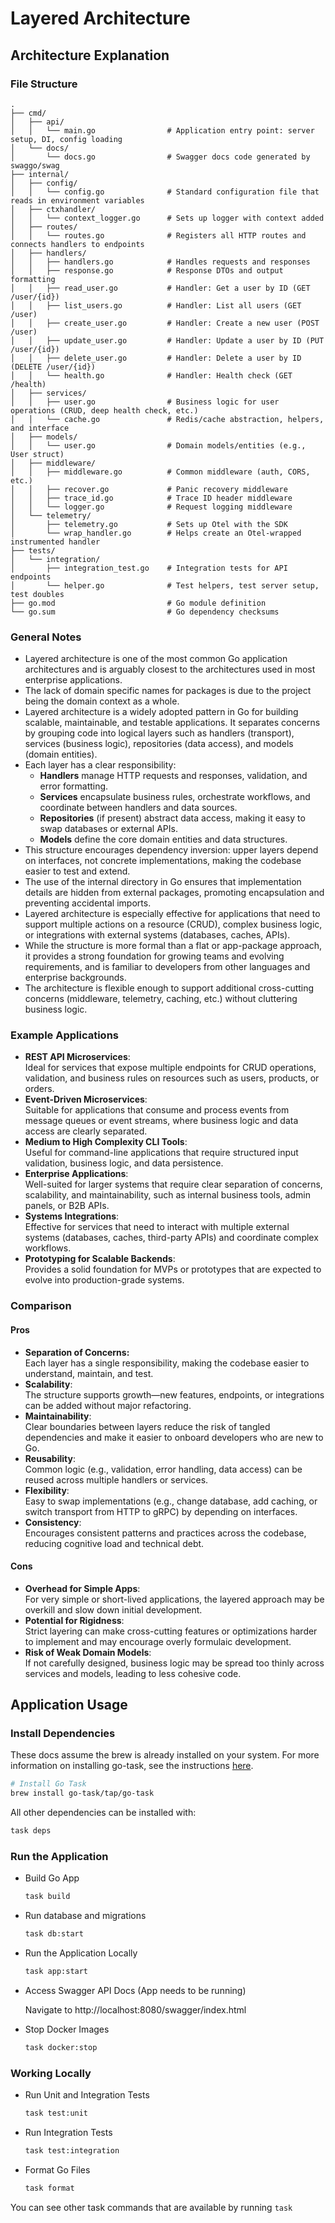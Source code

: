 # Layered Architecture

## Architecture Explanation

### File Structure

```text
.
├── cmd/
│   ├── api/
│   │   └── main.go                # Application entry point: server setup, DI, config loading
│   └── docs/
│       └── docs.go                # Swagger docs code generated by swaggo/swag
├── internal/
│   ├── config/
│   │   └── config.go              # Standard configuration file that reads in environment variables
│   ├── ctxhandler/
│   │   └── context_logger.go      # Sets up logger with context added
│   ├── routes/
│   │   └── routes.go              # Registers all HTTP routes and connects handlers to endpoints
│   ├── handlers/
│   │   ├── handlers.go            # Handles requests and responses
│   │   ├── response.go            # Response DTOs and output formatting
│   │   ├── read_user.go           # Handler: Get a user by ID (GET /user/{id})
│   │   ├── list_users.go          # Handler: List all users (GET /user)
│   │   ├── create_user.go         # Handler: Create a new user (POST /user)
│   │   ├── update_user.go         # Handler: Update a user by ID (PUT /user/{id})
│   │   ├── delete_user.go         # Handler: Delete a user by ID (DELETE /user/{id})
│   │   └── health.go              # Handler: Health check (GET /health)
│   ├── services/
│   │   ├── user.go                # Business logic for user operations (CRUD, deep health check, etc.)
│   │   └── cache.go               # Redis/cache abstraction, helpers, and interface
│   ├── models/
│   │   └── user.go                # Domain models/entities (e.g., User struct)
│   ├── middleware/
│   │   ├── middleware.go          # Common middleware (auth, CORS, etc.)
│   │   ├── recover.go             # Panic recovery middleware
│   │   ├── trace_id.go            # Trace ID header middleware
│   │   └── logger.go              # Request logging middleware
│   └── telemetry/
│       ├── telemetry.go           # Sets up Otel with the SDK
│       └── wrap_handler.go        # Helps create an Otel-wrapped instrumented handler
├── tests/
│   └── integration/
│       ├── integration_test.go    # Integration tests for API endpoints
│       └── helper.go              # Test helpers, test server setup, test doubles
├── go.mod                         # Go module definition
└── go.sum                         # Go dependency checksums
```

### General Notes

- Layered architecture is one of the most common Go application architectures and is arguably
  closest to the architectures used in most enterprise applications.
- The lack of domain specific names for packages is due to the project being the domain context as a
  whole.
- Layered architecture is a widely adopted pattern in Go for building scalable, maintainable, and testable applications. It separates concerns by grouping code into logical layers such as handlers (transport), services (business logic), repositories (data access), and models (domain entities).
- Each layer has a clear responsibility:
  - **Handlers** manage HTTP requests and responses, validation, and error formatting.
  - **Services** encapsulate business rules, orchestrate workflows, and coordinate between handlers and data sources.
  - **Repositories** (if present) abstract data access, making it easy to swap databases or external APIs.
  - **Models** define the core domain entities and data structures.
- This structure encourages dependency inversion: upper layers depend on interfaces, not concrete implementations, making the codebase easier to test and extend.
- The use of the internal directory in Go ensures that implementation details are hidden from external packages, promoting encapsulation and preventing accidental imports.
- Layered architecture is especially effective for applications that need to support multiple actions on a resource (CRUD), complex business logic, or integrations with external systems (databases, caches, APIs).
- While the structure is more formal than a flat or app-package approach, it provides a strong foundation for growing teams and evolving requirements, and is familiar to developers from other languages and enterprise backgrounds.
- The architecture is flexible enough to support additional cross-cutting concerns (middleware, telemetry, caching, etc.) without cluttering business logic.

### Example Applications

- **REST API Microservices**:<br>
  Ideal for services that expose multiple endpoints for CRUD operations, validation, and business rules on resources such as users, products, or orders.
- **Event-Driven Microservices**:<br>
  Suitable for applications that consume and process events from message queues or event streams, where business logic and data access are clearly separated.
- **Medium to High Complexity CLI Tools**:<br>
  Useful for command-line applications that require structured input validation, business logic, and data persistence.
- **Enterprise Applications**:<br>
  Well-suited for larger systems that require clear separation of concerns, scalability, and maintainability, such as internal business tools, admin panels, or B2B APIs.
- **Systems Integrations**:<br>
  Effective for services that need to interact with multiple external systems (databases, caches, third-party APIs) and coordinate complex workflows.
- **Prototyping for Scalable Backends**:<br>
  Provides a solid foundation for MVPs or prototypes that are expected to evolve into production-grade systems.

### Comparison

#### Pros

- **Separation of Concerns:** <br>
  Each layer has a single responsibility, making the codebase easier to understand, maintain, and test.
- **Scalability**: <br>
  The structure supports growth—new features, endpoints, or integrations can be added without major refactoring.
- **Maintainability**: <br>
  Clear boundaries between layers reduce the risk of tangled dependencies and make it easier to onboard developers who are new to Go.
- **Reusability**: <br>
  Common logic (e.g., validation, error handling, data access) can be reused across multiple handlers or services.
- **Flexibility**: <br>
  Easy to swap implementations (e.g., change database, add caching, or switch transport from HTTP to gRPC) by depending on interfaces.
- **Consistency**: <br>
  Encourages consistent patterns and practices across the codebase, reducing cognitive load and technical debt.

#### Cons

- **Overhead for Simple Apps**: <br>
  For very simple or short-lived applications, the layered approach may be overkill and slow down initial development.
- **Potential for Rigidness**: <br>
  Strict layering can make cross-cutting features or optimizations harder to implement and may encourage overly formulaic development.
- **Risk of Weak Domain Models**: <br>
  If not carefully designed, business logic may be spread too thinly across services and models, leading to less cohesive code.

## Application Usage

### Install Dependencies

These docs assume the brew is already installed on your system. For more information on installing go-task, see the instructions [here](https://taskfile.dev/installation/).

```bash
# Install Go Task
brew install go-task/tap/go-task
```

All other dependencies can be installed with:

```bash
task deps
```

### Run the Application

- Build Go App

  ```bash
  task build
  ```

- Run database and migrations

    ```bash
    task db:start
    ```

- Run the Application Locally

  ```bash
  task app:start
  ```

- Access Swagger API Docs (App needs to be running)

  Navigate to http://localhost:8080/swagger/index.html

- Stop Docker Images

  ```bash
  task docker:stop
  ```

### Working Locally

- Run Unit and Integration Tests

  ```bash
  task test:unit
  ```

- Run Integration Tests

  ```bash
  task test:integration
  ```

- Format Go Files

  ```bash
  task format
  ```

You can see other task commands that are available by running `task`